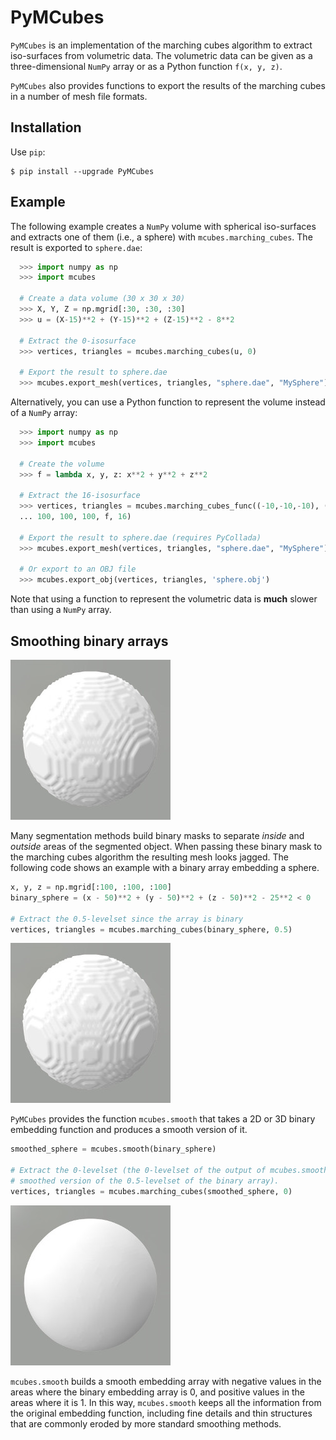 # PyMCubes

`PyMCubes` is an implementation of the marching cubes algorithm to extract
iso-surfaces from volumetric data. The volumetric data can be given as a
three-dimensional `NumPy` array or as a Python function ``f(x, y, z)``.

`PyMCubes` also provides functions to export the results of the marching cubes
in a number of mesh file formats.

## Installation

Use `pip`:
```
$ pip install --upgrade PyMCubes
```

## Example

The following example creates a `NumPy` volume with spherical iso-surfaces and
extracts one of them (i.e., a sphere) with `mcubes.marching_cubes`. The result
is exported to `sphere.dae`:

```Python
  >>> import numpy as np
  >>> import mcubes

  # Create a data volume (30 x 30 x 30)
  >>> X, Y, Z = np.mgrid[:30, :30, :30]
  >>> u = (X-15)**2 + (Y-15)**2 + (Z-15)**2 - 8**2

  # Extract the 0-isosurface
  >>> vertices, triangles = mcubes.marching_cubes(u, 0)

  # Export the result to sphere.dae
  >>> mcubes.export_mesh(vertices, triangles, "sphere.dae", "MySphere")
```

Alternatively, you can use a Python function to represent the volume instead of
a `NumPy` array:

```Python
  >>> import numpy as np
  >>> import mcubes

  # Create the volume
  >>> f = lambda x, y, z: x**2 + y**2 + z**2

  # Extract the 16-isosurface
  >>> vertices, triangles = mcubes.marching_cubes_func((-10,-10,-10), (10,10,10),
  ... 100, 100, 100, f, 16)

  # Export the result to sphere.dae (requires PyCollada)
  >>> mcubes.export_mesh(vertices, triangles, "sphere.dae", "MySphere")

  # Or export to an OBJ file
  >>> mcubes.export_obj(vertices, triangles, 'sphere.obj')
```

Note that using a function to represent the volumetric data is **much** slower
than using a `NumPy` array.

## Smoothing binary arrays

![Overview](images/binary.jpg "Overview of mcubes.smooth")

Many segmentation methods build binary masks to separate _inside_ and _outside_
areas of the segmented object. When passing these binary mask to the marching
cubes algorithm the resulting mesh looks jagged. The following code shows an
example with a binary array embedding a sphere.
```Python
x, y, z = np.mgrid[:100, :100, :100]
binary_sphere = (x - 50)**2 + (y - 50)**2 + (z - 50)**2 - 25**2 < 0

# Extract the 0.5-levelset since the array is binary
vertices, triangles = mcubes.marching_cubes(binary_sphere, 0.5)
```
![Mesh of a binary embedding](images/binary.jpg "Marching cubes with a binary embedding")

`PyMCubes` provides the function `mcubes.smooth` that takes a 2D or 3D binary
embedding function and produces a smooth version of it.
```Python
smoothed_sphere = mcubes.smooth(binary_sphere)

# Extract the 0-levelset (the 0-levelset of the output of mcubes.smooth is the
# smoothed version of the 0.5-levelset of the binary array).
vertices, triangles = mcubes.marching_cubes(smoothed_sphere, 0)
```
![Mesh of a smoothed embedding](images/smooth.jpg "Marching cubes after smoothing the binary embedding")

`mcubes.smooth` builds a smooth embedding array with negative values in the
areas where the binary embedding array is 0, and positive values in the areas
where it is 1. In this way, `mcubes.smooth` keeps all the information from the
original embedding function, including fine details and thin structures that
are commonly eroded by more standard smoothing methods.
